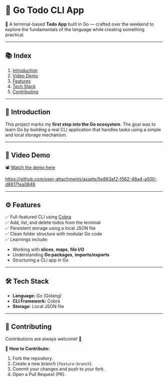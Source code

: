 # 📝 Go Todo CLI App

🚀 A terminal-based **Todo App** built in Go — crafted over the weekend to explore the fundamentals of the language while creating something practical.

---

## 📚 Index

1. [Introduction](#introduction)  
2. [Video Demo](#video-demo)  
3. [Features](#features)  
4. [Tech Stack](#tech-stack)  
5. [Contributing](#contributing)  

---

<a name="introduction"></a>
## 📌 Introduction

This project marks my **first step into the Go ecosystem**. The goal was to learn Go by building a real CLI application that handles tasks using a simple and local storage mechanism.

---

<a name="video-demo"></a>
## 🎥 Video Demo

📽️ [Watch the demo here]() 

https://github.com/user-attachments/assets/5e883af2-f562-48a4-a500-d8617fea0848

---

<a name="features"></a>
## ⚙️ Features

✅ Full-featured CLI using [Cobra](https://github.com/spf13/cobra)  
✅ Add, list, and delete todos from the terminal  
✅ Persistent storage using a local JSON file  
✅ Clean folder structure with modular Go code  
✅ Learnings include:  
- Working with **slices**, **maps**, **file I/O**  
- Understanding **Go packages**, **imports/exports**  
- Structuring a CLI app in Go  

---

<a name="tech-stack"></a>
## 🛠️ Tech Stack

- **Language:** Go (Golang)  
- **CLI Framework:** Cobra  
- **Storage:** Local JSON file  

---

<a name="contributing"></a>
## 📝 Contributing

Contributions are always welcome! 🚀

📌 **How to Contribute:**  
1. Fork the repository.  
2. Create a new branch (`feature-branch`).  
3. Commit your changes and push to your fork.  
4. Open a Pull Request (PR).  
